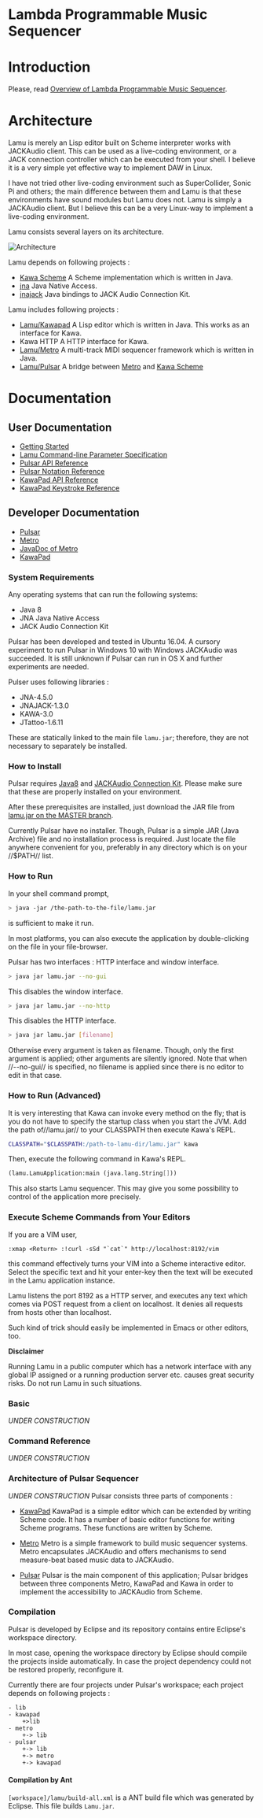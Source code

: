 
Lambda Programmable Music Sequencer 
===================================

# Introduction #
Please, read [Overview of Lambda Programmable Music Sequencer][lambda-music].

# Architecture #
Lamu is merely an Lisp editor built on Scheme interpreter works with JACKAudio 
client. This can be used as a live-coding environment, or a JACK connection 
controller which can be executed from your shell. I believe it is a very simple 
yet effective way to implement DAW in Linux. 

I have not tried other live-coding environment such as SuperCollider, Sonic Pi 
and others; the main difference between them and Lamu is that these 
environments have sound modules but Lamu does not. Lamu is simply a JACKAudio 
client. But I believe this can be a very Linux-way to implement a live-coding 
environment.

Lamu consists several layers on its architecture.

![Architecture][architecture]

Lamu depends on following projects :
- [Kawa Scheme][kawa]
  A Scheme implementation which is written in Java.
- [jna][jna]
  Java Native Access.
- [jnajack][jnajack]
  Java bindings to JACK Audio Connection Kit.

Lamu includes following projects :
- [Lamu/Kawapad][kawapad]
  A Lisp editor which is written in Java. This works as an interface for Kawa.
- Kawa HTTP
  A HTTP interface for Kawa.
- [Lamu/Metro][metro]
  A multi-track MIDI sequencer framework which is written in Java.
- [Lamu/Pulsar][pulsar]
  A bridge between [Metro][metro] and [Kawa Scheme][kawa]

# Documentation #

## User Documentation ##
- [Getting Started](getting-started.md)
- [Lamu Command-line Parameter Specification](./workspace/lamu/) 
- [Pulsar API Reference](./workspace/lamu/docs/procs-api/)
- [Pulsar Notation Reference](./workspace/lamu/docs/notes-api/)
- [KawaPad API Reference](workspace/kawapad/docs/api/)
- [KawaPad Keystroke Reference](workspace/kawapad/docs/keystrokes/)

## Developer Documentation ##
- [Pulsar](./workspace/pulsar/)
- [Metro](./workspace/metro/)
- [JavaDoc of Metro](workspace/metro/doc/index.html)
- [KawaPad][kawapad]

[todo]: # ( aaa )

### System Requirements ###
Any operating systems that can run the following systems:
- Java 8
- JNA Java Native Access
- JACK Audio Connection Kit

Pulsar has been developed and tested in Ubuntu 16.04. A cursory experiment to
run Pulsar in Windows 10 with Windows JACKAudio was succeeded.  It is still unknown
if Pulsar can run in OS X and further experiments are needed.

Pulser uses following libraries :

- JNA-4.5.0
- JNAJACK-1.3.0
- KAWA-3.0
- JTattoo-1.6.11

These are statically linked to the main file `lamu.jar`; therefore, they are
not necessary to separately be installed.

### How to Install ###

Pulsar requires [Java8](https://www.java.com/en/download/) and [JACKAudio
Connection Kit](http://jackaudio.org/). Please make sure that these are
properly installed on your environment.

After these prerequisites are installed, just download the JAR file from
[lamu.jar on the MASTER branch](https://github.com/lambda-music/lamu/blob/master/workspace/lamu/lamu.jar).

Currently Pulsar have no installer. Though, Pulsar is a simple JAR (Java
Archive) file and no installation process is required. Just locate the file
anywhere convenient for you, preferably in any directory which is on your
//$PATH// list.


### How to Run ###

In your shell command prompt,
```bash
> java -jar /the-path-to-the-file/lamu.jar
```
is sufficient to make it run. 

In most platforms, you can also execute the application by double-clicking on
the file in your file-browser.

Pulsar has two interfaces : HTTP interface and window interface.
```bash
> java jar lamu.jar --no-gui 
```
This disables the window interface.


```bash
> java jar lamu.jar --no-http
```
This disables the HTTP interface.

```bash
> java jar lamu.jar [filename]
```
Otherwise every argument is taken as filename. Though, only the first argument
is applied; other arguments are silently ignored. Note that when //--no-gui//
is specified, no filename is applied since there is no editor to edit in that
case.

### How to Run (Advanced) ###

It is very interesting that Kawa can invoke every method on the fly; that is
you do not have to specify the startup class when you start the JVM. Add the
path of//lamu.jar// to your CLASSPATH then execute Kawa's REPL.

```bash
CLASSPATH="$CLASSPATH:/path-to-lamu-dir/lamu.jar" kawa
```
Then, execute the following command in Kawa's REPL.
```scheme
(lamu.LamuApplication:main (java.lang.String[]))
```
This also starts Lamu sequencer. This may give you some possibility to
control of the application more precisely.


### Execute Scheme Commands from Your Editors ###

If you are a VIM user, 
```VIM
:xmap <Return> :!curl -sSd "`cat`" http://localhost:8192/vim
```
this command effectively turns your VIM into a Scheme interactive editor. 
Select the specific text and hit your enter-key then the text will be executed 
in the Lamu application instance.

Lamu listens the port 8192 as a HTTP server, and executes any text which
comes via POST request from a client on localhost. It denies all requests from
hosts other than localhost.

Such kind of trick should easily be implemented in Emacs or other editors, too.


**Disclaimer**

Running Lamu in a public computer which has a network interface with any
global IP assigned or a running production server etc. causes great security
risks. Do not run Lamu in such situations.


### Basic  ###
_UNDER CONSTRUCTION_

### Command Reference ###
_UNDER CONSTRUCTION_

### Architecture of Pulsar Sequencer ###
_UNDER CONSTRUCTION_
Pulsar consists three parts of components :

- [KawaPad](./workspace/kawapad/readme.md )
  KawaPad is a simple editor which can be extended by writing Scheme code.
  It has a number of basic editor functions for writing Scheme programs. These
  functions are written by Scheme.

- [Metro](./workspace/metro/readme.md )
  Metro is a simple framework to build music sequencer systems. Metro
  encapsulates JACKAudio and offers mechanisms to send measure-beat based music
  data to JACKAudio.

- [Pulsar](./workspace/pulsar/readme.md )
  Pulsar is the main component of this application; Pulsar bridges between
  three components Metro, KawaPad and Kawa  in order to implement the
  accessibility to JACKAudio from Scheme.


### Compilation ###

Pulsar is developed by Eclipse and its repository contains entire
Eclipse's workspace directory.

In most case, opening the workspace directory by Eclipse should compile
the projects inside automatically. In case the project dependency could
not be restored properly, reconfigure it.

Currently there are four projects under Pulsar's workspace; each project
depends on following projects :

```memo
- lib
- kawapad
    +>lib
- metro 
    +-> lib
- pulsar 
    +-> lib
    +-> metro
    +-> kawapad
```

#### Compilation by Ant ####
`[workspace]/lamu/build-all.xml` is a ANT build file which was generated by
Eclipse. This file builds `Lamu.jar`.


[kawa]: https://www.gnu.org/software/kawa/
[lambda-music]: ../
[metro]:./workspace/metro/
[pulsar]:./workspace/pulsar/
[kawapad]:./workspace/kawapad/
[architecture]:https://lambda-music.github.io/lamu/imgs/lambda-music-architecture-300.png
[jna]:https://github.com/java-native-access/jna
[jnajack]:https://github.com/jaudiolibs/jnajack
[editor-movie]:./imgs/corresponding-parenthesis-movement.gif

[vim-modeline]: # ( vim: set spell expandtab fo+=awlt : )
